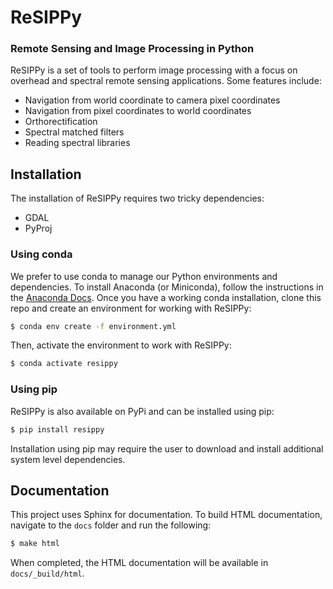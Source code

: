 # ReSIPPy

### Remote Sensing and Image Processing in Python

ReSIPPy is a set of tools to perform image processing with a focus on overhead and spectral remote sensing applications.
Some features include:
- Navigation from world coordinate to camera pixel coordinates
- Navigation from pixel coordinates to world coordinates
- Orthorectification
- Spectral matched filters
- Reading spectral libraries

## Installation

The installation of ReSIPPy requires two tricky dependencies:
- GDAL
- PyProj

### Using conda

We prefer to use conda to manage our Python environments and dependencies.
To install Anaconda (or Miniconda), follow the instructions in the [Anaconda Docs](https://docs.anaconda.com/anaconda/install/).
Once you have a working conda installation, clone this repo and create an environment for working with ReSIPPy:

```bash
$ conda env create -f environment.yml
```

Then, activate the environment to work with ReSIPPy:

```bash
$ conda activate resippy
```

### Using pip

ReSIPPy is also available on PyPi and can be installed using pip:

```bash
$ pip install resippy
```

Installation using pip may require the user to download and install additional system level dependencies.

## Documentation

This project uses Sphinx for documentation.
To build HTML documentation, navigate to the `docs` folder and run the following:

```bash
$ make html
```

When completed, the HTML documentation will be available in `docs/_build/html`.
